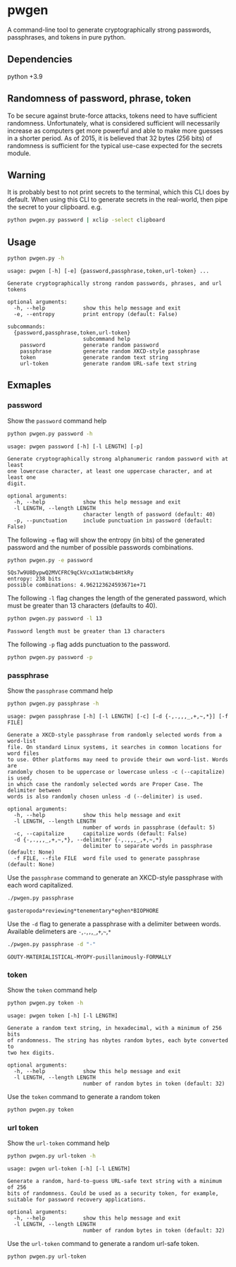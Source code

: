 # pwgen

A command-line tool to generate cryptographically strong passwords, passphrases, 
and tokens in pure python.

## Dependencies

python +3.9

## Randomness of password, phrase, token

To be secure against brute-force attacks, tokens need to have sufficient 
randomness. Unfortunately, what is considered sufficient will necessarily 
increase as computers get more powerful and able to make more guesses in a 
shorter period. As of 2015, it is believed that 32 bytes (256 bits) of 
randomness is sufficient for the typical use-case expected for the secrets 
module.

## Warning

It is probably best to not print secrets to the terminal, which this CLI
does by default. When using this CLI to generate secrets in the real-world, then 
pipe the secret to your clipboard. e.g.

```bash
python pwgen.py password | xclip -select clipboard
```

## Usage

```bash
python pwgen.py -h
```

```console
usage: pwgen [-h] [-e] {password,passphrase,token,url-token} ...

Generate cryptographically strong random passwords, phrases, and url tokens

optional arguments:
  -h, --help            show this help message and exit
  -e, --entropy         print entropy (default: False)

subcommands:
  {password,passphrase,token,url-token}
                        subcommand help
    password            generate random password
    passphrase          generate random XKCD-style passphrase
    token               generate random text string
    url-token           generate random URL-safe text string
```

## Exmaples

### password

Show the `password` command help

```bash
python pwgen.py password -h
```

```console
usage: pwgen password [-h] [-l LENGTH] [-p]

Generate cryptographically strong alphanumeric random password with at least
one lowercase character, at least one uppercase character, and at least one 
digit.

optional arguments:
  -h, --help            show this help message and exit
  -l LENGTH, --length LENGTH
                        character length of password (default: 40)
  -p, --punctuation     include punctuation in password (default: False)
```

The following `-e` flag will show the entropy (in bits) of the generated 
password and the number of possible passwords combinations.

```bash
python pwgen.py -e password
```
```console
SQs7w9U8DypwQ2MVCFRC9qCkVcxX1atWcb4HtkRy
entropy: 238 bits
possible combinations: 4.962123624593671e+71
```

The following `-l` flag changes the length of the generated password, which
must be greater than 13 characters (defaults to 40).

```bash
python pwgen.py password -l 13
```
```console
Password length must be greater than 13 characters
```

The following `-p` flag adds punctuation to the password.

```bash
python pwgen.py password -p
```

### passphrase

Show the `passphrase` command help

```bash
python pwgen.py passphrase -h
```

```console
usage: pwgen passphrase [-h] [-l LENGTH] [-c] [-d {-,.,,,_,+,~,*}] [-f FILE]

Generate a XKCD-style passphrase from randomly selected words from a word-list
file. On standard Linux systems, it searches in common locations for word files
to use. Other platforms may need to provide their own word-list. Words are
randomly chosen to be uppercase or lowercase unless -c (--capitalize) is used,
in which case the randomly selected words are Proper Case. The delimiter between
words is also randomly chosen unless -d (--delimiter) is used.

optional arguments:
  -h, --help            show this help message and exit
  -l LENGTH, --length LENGTH
                        number of words in passphrase (default: 5)
  -c, --capitalize      capitalize words (default: False)
  -d {-,.,,,_,+,~,*}, --delimiter {-,.,,,_,+,~,*}
                        delimiter to separate words in passphrase (default: None)
  -f FILE, --file FILE  word file used to generate passphrase (default: None)
```

Use the `passphrase` command to generate an XKCD-style passphrase with each word
capitalized.

```bash
./pwgen.py passphrase
```
```console
gasteropoda*reviewing*tenementary*eghen*BIOPHORE
```

Use the `-d` flag to generate a passphrase with a delimiter between words.
Available delimeters are `-`,`.`,`,`,`_`,`+`,`~`,`*`

```bash
./pwgen.py passphrase -d "-"
```
```console
GOUTY-MATERIALISTICAL-MYOPY-pusillanimously-FORMALLY
```

### token

Show the `token` command help

```bash
python pwgen.py token -h
```

```console
usage: pwgen token [-h] [-l LENGTH]

Generate a random text string, in hexadecimal, with a minimum of 256 bits 
of randomness. The string has nbytes random bytes, each byte converted to 
two hex digits.

optional arguments:
  -h, --help            show this help message and exit
  -l LENGTH, --length LENGTH
                        number of random bytes in token (default: 32)
```

Use the `token` command to generate a random token

```bash
python pwgen.py token
```

### url token

Show the `url-token` command help

```bash
python pwgen.py url-token -h
```

```console
usage: pwgen url-token [-h] [-l LENGTH]

Generate a random, hard-to-guess URL-safe text string with a minimum of 256 
bits of randomness. Could be used as a security token, for example, 
suitable for password recovery applications.

optional arguments:
  -h, --help            show this help message and exit
  -l LENGTH, --length LENGTH
                        number of random bytes in token (default: 32)
```

Use the `url-token` command to generate a random url-safe token.

```bash
python pwgen.py url-token
```